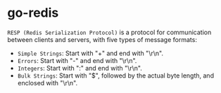 # go-redis

`RESP (Redis Serialization Protocol)` is a protocol for communication between clients and servers, with five types of message formats:
- `Simple Strings`: Start with "+" and end with "\r\n".
- `Errors`: Start with "-" and end with "\r\n".
- `Integers`: Start with ":" and end with "\r\n".
- `Bulk Strings`: Start with "$", followed by the actual byte length, and enclosed with "\r\n".